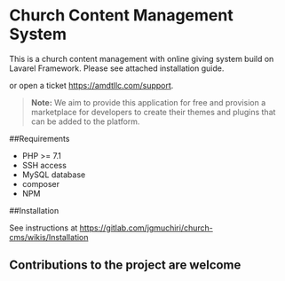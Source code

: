 <h1>Church Content Management System</h1>

This is a church content management with online giving system build on Lavarel Framework. Please see attached installation guide.

or open a ticket https://amdtllc.com/support.


> **Note:**
> We aim to provide this application for free and provision a marketplace for developers to create their themes and plugins that can be added to the platform.

##Requirements

* PHP >= 7.1
* SSH access
* MySQL database
* composer
* NPM

##Installation

See instructions at https://gitlab.com/jgmuchiri/church-cms/wikis/Installation

## Contributions to the project are welcome
